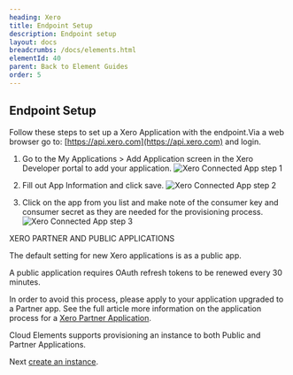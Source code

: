 ```yaml
---
heading: Xero
title: Endpoint Setup
description: Endpoint setup
layout: docs
breadcrumbs: /docs/elements.html
elementId: 40
parent: Back to Element Guides
order: 5
---
```


## Endpoint Setup

Follow these steps to set up a Xero Application with the endpoint.Via a web browser go to:  [https://api.xero.com](https://api.xero.com) and login.

1. Go to the My Applications > Add Application screen in the Xero Developer portal to add your application.
![Xero Connected App step 1](http://cloud-elements.com/wp-content/uploads/2014/10/Xero2.png)

2. Fill out App Information and click save.
![Xero Connected App step 2](http://cloud-elements.com/wp-content/uploads/2014/10/Xero3.png)

3. Click on the app from you list and make note of the consumer key and consumer secret as they are needed for the provisioning process.
![Xero Connected App step 3](http://cloud-elements.com/wp-content/uploads/2014/10/Xero4.png)

XERO PARTNER AND PUBLIC APPLICATIONS

The default setting for new Xero applications is as a public app.

A public application requires OAuth refresh tokens to be renewed every 30 minutes.

In order to avoid this process, please apply to your application upgraded to a Partner app.  See the full article more information on the application process for a [Xero Partner Application](https://developer.xero.com/documentation/getting-started/partner-applications/).

Cloud Elements supports provisioning an instance to both Public and Partner Applications.

Next [create an instance](xero-create-instance.html).
